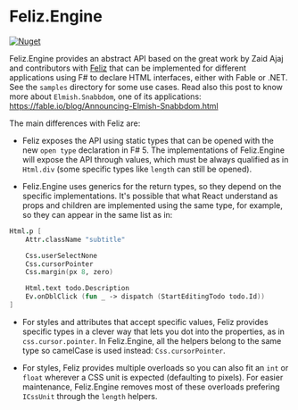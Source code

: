 # Feliz.Engine

[![Nuget](https://img.shields.io/nuget/v/feliz.engine.svg?maxAge=0&colorB=brightgreen)](https://www.nuget.org/packages/feliz.engine)

Feliz.Engine provides an abstract API based on the great work by Zaid Ajaj and contributors with [Feliz](https://zaid-ajaj.github.io/Feliz/) that can be implemented for different applications using F# to declare HTML interfaces, either with Fable or .NET. See the `samples` directory for some use cases. Read also this post to know more about `Elmish.Snabbdom`, one of its applications: https://fable.io/blog/Announcing-Elmish-Snabbdom.html

The main differences with Feliz are:

- Feliz exposes the API using static types that can be opened with the new `open type` declaration in F# 5. The implementations of Feliz.Engine will expose the API through values, which must be always qualified as in `Html.div` (some specific types like `length` can still be opened).

- Feliz.Engine uses generics for the return types, so they depend on the specific implementations. It's possible that what React understand as props and children are implemented using the same type, for example, so they can appear in the same list as in:

```fsharp
Html.p [
    Attr.className "subtitle"

    Css.userSelectNone
    Css.cursorPointer
    Css.margin(px 8, zero)

    Html.text todo.Description
    Ev.onDblClick (fun _ -> dispatch (StartEditingTodo todo.Id))
]
```

- For styles and attributes that accept specific values, Feliz provides specific types in a clever way that lets you dot into the properties, as in `css.cursor.pointer`. In Feliz.Engine, all the helpers belong to the same type so camelCase is used instead: `Css.cursorPointer`.

- For styles, Feliz provides multiple overloads so you can also fit an `int` or `float` wherever a CSS unit is expected (defaulting to pixels). For easier maintenance, Feliz.Engine removes most of these overloads prefering `ICssUnit` through the `length` helpers.
